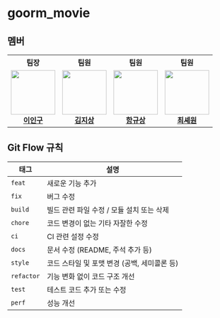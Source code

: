 # goorm_movie
## 멤버

<table>
  <tr>
    <th>팀장</th>
    <th>팀원</th>
    <th>팀원</th>
    <th>팀원</th>
  </tr>
  <tr>
    <td align="center">
      <img src="https://avatars.githubusercontent.com/u/164742589?v=4" width="100px" height="100px"><br>
      <a href="https://github.com/honggildong"><b>이인구</b></a>
    </td>
    <td align="center">
      <img src="https://avatars.githubusercontent.com/u/187347448?v=4" width="100px" height="100px"><br>
      <a href="https://github.com/jisnag"><b>김지상</b></a>
    </td>
    <td align="center">
      <img src="https://avatars.githubusercontent.com/u/49386594?v=4" width="100px" height="100px"><br>
      <a href="https://github.com/ebzm00"><b>함규상</b></a>
    </td>
    <td align="center">
      <img src="https://avatars.githubusercontent.com/u/144045451?v=4" width="100px" height="100px"><br>
      <a href="https://github.com/choihywon"><b>최셰원</b></a>
    </td>
  </tr>
</table>


## Git Flow 규칙

| 태그       | 설명                                         |
|-----------|--------------------------------------------|
| `feat`    | 새로운 기능 추가                            |
| `fix`     | 버그 수정                                   |
| `build`   | 빌드 관련 파일 수정 / 모듈 설치 또는 삭제  |
| `chore`   | 코드 변경이 없는 기타 자잘한 수정          |
| `ci`      | CI 관련 설정 수정                          |
| `docs`    | 문서 수정 (README, 주석 추가 등)           |
| `style`   | 코드 스타일 및 포맷 변경 (공백, 세미콜론 등) |
| `refactor`| 기능 변화 없이 코드 구조 개선              |
| `test`    | 테스트 코드 추가 또는 수정                 |
| `perf`    | 성능 개선                                  |
